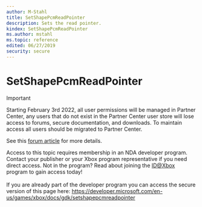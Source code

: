 ```yaml
---
author: M-Stahl
title: SetShapePcmReadPointer
description: Sets the read pointer.
kindex: SetShapePcmReadPointer
ms.author: mstahl
ms.topic: reference
edited: 06/27/2019
security: secure
---
```


# SetShapePcmReadPointer
> [!IMPORTANT]
> Starting February 3rd 2022, all user permissions will be managed in Partner Center, any users that do not exist in the Partner Center user store will lose access to forums, secure documentation, and downloads. To maintain access all users should be migrated to Partner Center. <p></p>See this <a href="https://forums.xboxlive.com/articles/132187/breaking-change-user-access-for-forums-secure-docu.html">forum article</a> for more details.  

 Access to this topic requires membership in an NDA developer program. Contact your publisher or your Xbox program representative if you need direct access. Not in the program? Read about joining the <a href="https://www.xbox.com/Developers/id">ID@Xbox</a> program to gain access today!  <br/><br/>If you are already part of the developer program you can access the secure version of this page here: <a target="_blank" href="https://developer.microsoft.com/en-us/games/xbox/docs/gdk/setshapepcmreadpointer">https://developer.microsoft.com/en-us/games/xbox/docs/gdk/setshapepcmreadpointer</a>